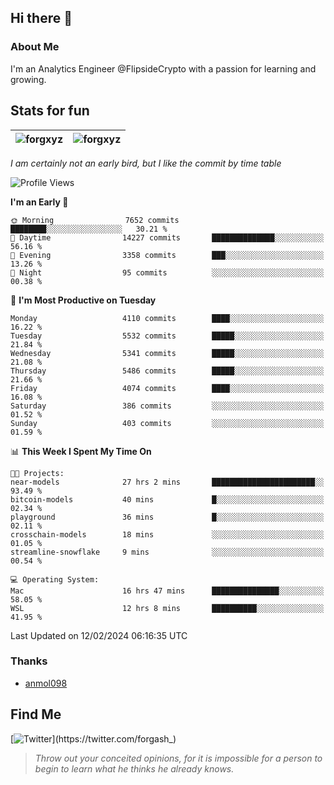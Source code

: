 ## Hi there 👋

### About Me

I'm an Analytics Engineer @FlipsideCrypto with a passion for learning and growing.
  
## Stats for fun

| <img align="center" src="https://github-readme-streak-stats.herokuapp.com/?user=forgxyz&theme=tokyonight" alt="forgxyz" /> | <img align="center" src="https://github-readme-stats.vercel.app/api?username=forgxyz&theme=tokyonight&show_icons=true" alt="forgxyz" /> |
| ------------- |------------- |

*I am certainly not an early bird, but I like the commit by time table*  

<!--START_SECTION:waka-->
![Profile Views](http://img.shields.io/badge/Profile%20Views-0-blue)

**I'm an Early 🐤** 

```text
🌞 Morning                7652 commits        ████████░░░░░░░░░░░░░░░░░   30.21 % 
🌆 Daytime                14227 commits       ██████████████░░░░░░░░░░░   56.16 % 
🌃 Evening                3358 commits        ███░░░░░░░░░░░░░░░░░░░░░░   13.26 % 
🌙 Night                  95 commits          ░░░░░░░░░░░░░░░░░░░░░░░░░   00.38 % 
```
📅 **I'm Most Productive on Tuesday** 

```text
Monday                   4110 commits        ████░░░░░░░░░░░░░░░░░░░░░   16.22 % 
Tuesday                  5532 commits        █████░░░░░░░░░░░░░░░░░░░░   21.84 % 
Wednesday                5341 commits        █████░░░░░░░░░░░░░░░░░░░░   21.08 % 
Thursday                 5486 commits        █████░░░░░░░░░░░░░░░░░░░░   21.66 % 
Friday                   4074 commits        ████░░░░░░░░░░░░░░░░░░░░░   16.08 % 
Saturday                 386 commits         ░░░░░░░░░░░░░░░░░░░░░░░░░   01.52 % 
Sunday                   403 commits         ░░░░░░░░░░░░░░░░░░░░░░░░░   01.59 % 
```


📊 **This Week I Spent My Time On** 

```text
🐱‍💻 Projects: 
near-models              27 hrs 2 mins       ███████████████████████░░   93.49 % 
bitcoin-models           40 mins             █░░░░░░░░░░░░░░░░░░░░░░░░   02.34 % 
playground               36 mins             █░░░░░░░░░░░░░░░░░░░░░░░░   02.11 % 
crosschain-models        18 mins             ░░░░░░░░░░░░░░░░░░░░░░░░░   01.05 % 
streamline-snowflake     9 mins              ░░░░░░░░░░░░░░░░░░░░░░░░░   00.54 % 

💻 Operating System: 
Mac                      16 hrs 47 mins      ███████████████░░░░░░░░░░   58.05 % 
WSL                      12 hrs 8 mins       ██████████░░░░░░░░░░░░░░░   41.95 % 
```


 Last Updated on 12/02/2024 06:16:35 UTC
<!--END_SECTION:waka-->

### Thanks
 - [anmol098](https://github.com/anmol098/waka-readme-stats/)
  
## Find Me
[![Twitter](https://img.shields.io/twitter/url/https/twitter.com/forgash_.svg?style=social&label=Follow%20%40forgash_)](https://twitter.com/forgash_)


> *Throw out your conceited opinions, for it is impossible for a person to begin to learn what he thinks he already knows.* 
